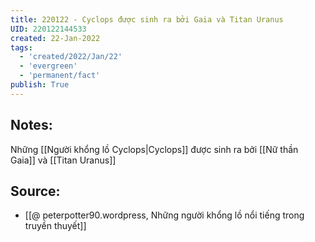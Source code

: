 ```yaml
---
title: 220122 - Cyclops được sinh ra bởi Gaia và Titan Uranus
UID: 220122144533
created: 22-Jan-2022
tags:
  - 'created/2022/Jan/22'
  - 'evergreen'
  - 'permanent/fact'
publish: True
---
```

## Notes:
Những [[Người khổng lồ Cyclops|Cyclops]] được sinh ra bởi [[Nữ thần Gaia]] và [[Titan Uranus]]

## Source:
- [[@ peterpotter90.wordpress, Những người khổng lồ nổi tiếng trong truyền thuyết]]


